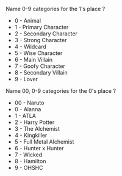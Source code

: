
Name 0-9 categories for the 1's place
?
- 0 - Animal
- 1 - Primary Character
- 2 - Secondary Character
- 3 - Strong Character
- 4 - Wildcard
- 5 - Wise Character
- 6 - Main Villain
- 7 - Goofy Character
- 8 - Secondary Villain
- 9 - Lover
<!--SR:!2024-09-11,44,290-->

Name 00, 0-9 categories for the 0's place
?
- 00 - Naruto
- 0 - Alanna
- 1 - ATLA
- 2 - Harry Potter
- 3 - The Alchemist
- 4 - Kingkiller
- 5 - Full Metal Alchemist
- 6 - Hunter x Hunter
- 7 - Wicked
- 8 - Hamilton
- 9 - OHSHC
<!--SR:!2024-08-12,10,270-->